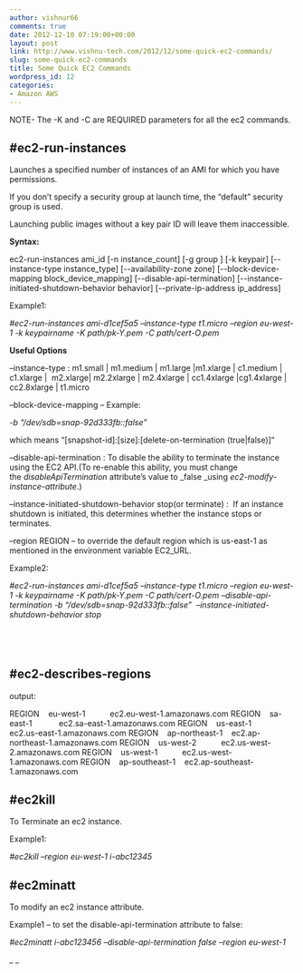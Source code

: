 ```yaml
---
author: vishnur66
comments: true
date: 2012-12-10 07:19:00+00:00
layout: post
link: http://www.vishnu-tech.com/2012/12/some-quick-ec2-commands/
slug: some-quick-ec2-commands
title: Some Quick EC2 Commands
wordpress_id: 12
categories:
- Amazon AWS
---
```


NOTE- The -K and -C are REQUIRED parameters for all the ec2 commands.


## **#ec2-run-instances**


Launches a specified number of instances of an AMI for which you have permissions.

If you don’t specify a security group at launch time, the “default” security group is used.

Launching public images without a key pair ID will leave them inaccessible.

**Syntax:**

ec2-run-instances ami_id [-n instance_count] [-g group ] [-k
keypair] [--instance-type instance_type] [--availability-zone zone] [--block-device-mapping block_device_mapping] [--disable-api-termination] [--instance-initiated-shutdown-behavior behavior] [--private-ip-address ip_address]

Example1:

_#ec2-run-instances ami-d1cef5a5 –instance-type t1.micro –region eu-west-1 -k keypairname -K path/pk-Y.pem -C path/cert-O.pem_

**Useful Options**

–instance-type : m1.small | m1.medium | m1.large |m1.xlarge | c1.medium | c1.xlarge |  m2.xlarge| m2.2xlarge | m2.4xlarge | cc1.4xlarge |cg1.4xlarge | cc2.8xlarge | t1.micro

–block-device-mapping – Example:

_-b “/dev/sdb=snap-92d333fb::false”_

which means “[snapshot-id]:[size]:[delete-on-termination
(true|false)]“

–disable-api-termination : To disable the ability to terminate the instance using the EC2 API.(To re-enable this ability, you must change the _disableApiTermination_ attribute’s value to _false _using _ec2-modify-instance-attribute_.)

–instance-initiated-shutdown-behavior stop(or terminate) :  If an instance shutdown is initiated, this determines whether the instance stops or terminates.

–region REGION – to override the default region which is us-east-1 as mentioned in the environment variable EC2_URL.

Example2:

_#ec2-run-instances ami-d1cef5a5 –instance-type t1.micro –region eu-west-1 -k keypairname -K path/pk-Y.pem -C path/cert-O.pem –disable-api-termination -b “/dev/sdb=snap-92d333fb::false”  –instance-initiated-shutdown-behavior stop_


##  




## **#ec2-describes-regions**


output:

REGION    eu-west-1           ec2.eu-west-1.amazonaws.com
REGION    sa-east-1            ec2.sa-east-1.amazonaws.com
REGION    us-east-1            ec2.us-east-1.amazonaws.com
REGION    ap-northeast-1    ec2.ap-northeast-1.amazonaws.com
REGION    us-west-2           ec2.us-west-2.amazonaws.com
REGION    us-west-1           ec2.us-west-1.amazonaws.com
REGION    ap-southeast-1    ec2.ap-southeast-1.amazonaws.com




## #ec2kill


To Terminate an ec2 instance.

Example1:

_#ec2kill –region eu-west-1 i-abc12345_


## #ec2minatt


To modify an ec2 instance attribute.

Example1 – to set the disable-api-termination attribute to false:

_#ec2minatt i-abc123456 –disable-api-termination false –region eu-west-1_


_ _
